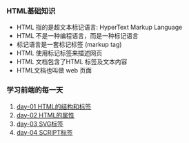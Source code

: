 ### HTML基础知识
>
* HTML 指的是超文本标记语言: HyperText Markup Language
* HTML 不是一种编程语言，而是一种标记语言
* 标记语言是一套标记标签 (markup tag)
* HTML 使用标记标签来描述网页
* HTML 文档包含了HTML 标签及文本内容
* HTML文档也叫做 web 页面

### 学习前端的每一天
1. [day-01 HTML的结构和标签](./days/day1.md)
2. [day-02 HTML的属性](./days/day2.md)
3. [day-03 SVG标签](./days/day3.md)
4. [day-04 SCRIPT标签](./days/day4.md)